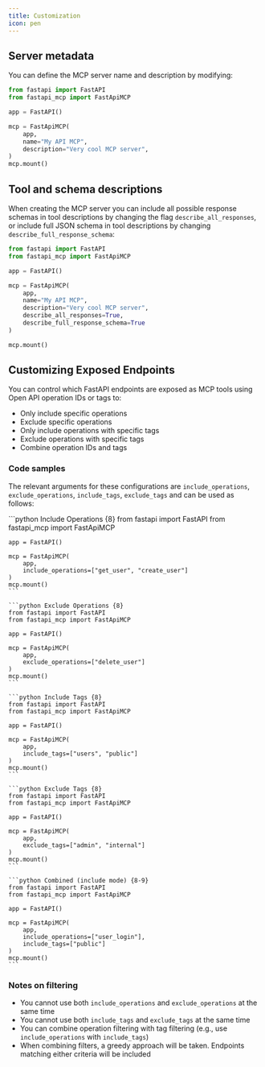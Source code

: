 ```yaml
---
title: Customization
icon: pen
---
```


## Server metadata

You can define the MCP server name and description by modifying:

```python {8-9}
from fastapi import FastAPI
from fastapi_mcp import FastApiMCP

app = FastAPI()

mcp = FastApiMCP(
    app,
    name="My API MCP",
    description="Very cool MCP server",
)
mcp.mount()
```

## Tool and schema descriptions

When creating the MCP server you can include all possible response schemas in tool descriptions by changing the flag `describe_all_responses`, or include full JSON schema in tool descriptions by changing `describe_full_response_schema`:

```python {10-11}
from fastapi import FastAPI
from fastapi_mcp import FastApiMCP

app = FastAPI()

mcp = FastApiMCP(
    app,
    name="My API MCP",
    description="Very cool MCP server",
    describe_all_responses=True,
    describe_full_response_schema=True
)

mcp.mount()
```

## Customizing Exposed Endpoints

You can control which FastAPI endpoints are exposed as MCP tools using Open API operation IDs or tags to:
- Only include specific operations
- Exclude specific operations
- Only include operations with specific tags
- Exclude operations with specific tags
- Combine operation IDs and tags

### Code samples

The relevant arguments for these configurations are `include_operations`, `exclude_operations`, `include_tags`, `exclude_tags` and can be used as follows:

<CodeGroup>
    ```python Include Operations {8}
    from fastapi import FastAPI
    from fastapi_mcp import FastApiMCP

    app = FastAPI()

    mcp = FastApiMCP(
        app,
        include_operations=["get_user", "create_user"]
    )
    mcp.mount()
    ```

    ```python Exclude Operations {8}
    from fastapi import FastAPI
    from fastapi_mcp import FastApiMCP

    app = FastAPI()

    mcp = FastApiMCP(
        app,
        exclude_operations=["delete_user"]
    )
    mcp.mount()
    ```

    ```python Include Tags {8}
    from fastapi import FastAPI
    from fastapi_mcp import FastApiMCP

    app = FastAPI()

    mcp = FastApiMCP(
        app,
        include_tags=["users", "public"]
    )
    mcp.mount()
    ```

    ```python Exclude Tags {8}
    from fastapi import FastAPI
    from fastapi_mcp import FastApiMCP

    app = FastAPI()

    mcp = FastApiMCP(
        app,
        exclude_tags=["admin", "internal"]
    )
    mcp.mount()
    ```

    ```python Combined (include mode) {8-9}
    from fastapi import FastAPI
    from fastapi_mcp import FastApiMCP

    app = FastAPI()

    mcp = FastApiMCP(
        app,
        include_operations=["user_login"],
        include_tags=["public"]
    )
    mcp.mount()
    ```
</CodeGroup>

### Notes on filtering

- You cannot use both `include_operations` and `exclude_operations` at the same time
- You cannot use both `include_tags` and `exclude_tags` at the same time
- You can combine operation filtering with tag filtering (e.g., use `include_operations` with `include_tags`)
- When combining filters, a greedy approach will be taken. Endpoints matching either criteria will be included
